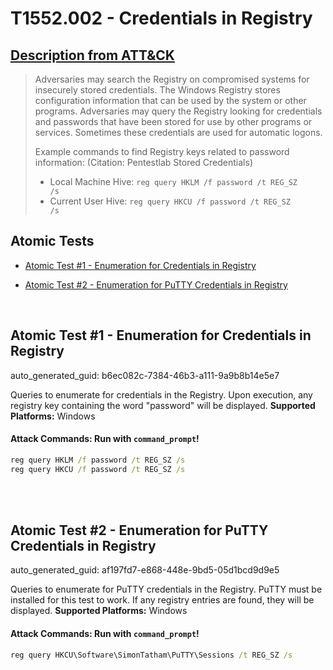 # T1552.002 - Credentials in Registry
## [Description from ATT&CK](https://attack.mitre.org/techniques/T1552/002)
<blockquote>Adversaries may search the Registry on compromised systems for insecurely stored credentials. The Windows Registry stores configuration information that can be used by the system or other programs. Adversaries may query the Registry looking for credentials and passwords that have been stored for use by other programs or services. Sometimes these credentials are used for automatic logons.

Example commands to find Registry keys related to password information: (Citation: Pentestlab Stored Credentials)

* Local Machine Hive: <code>reg query HKLM /f password /t REG_SZ /s</code>
* Current User Hive: <code>reg query HKCU /f password /t REG_SZ /s</code></blockquote>

## Atomic Tests

- [Atomic Test #1 - Enumeration for Credentials in Registry](#atomic-test-1---enumeration-for-credentials-in-registry)

- [Atomic Test #2 - Enumeration for PuTTY Credentials in Registry](#atomic-test-2---enumeration-for-putty-credentials-in-registry)


<br/>

## Atomic Test #1 - Enumeration for Credentials in Registry

auto_generated_guid: b6ec082c-7384-46b3-a111-9a9b8b14e5e7

Queries to enumerate for credentials in the Registry. Upon execution, any registry key containing the word "password" will be displayed.
**Supported Platforms:** Windows





#### Attack Commands: Run with `command_prompt`! 


```cmd
reg query HKLM /f password /t REG_SZ /s
reg query HKCU /f password /t REG_SZ /s
```






<br/>
<br/>

## Atomic Test #2 - Enumeration for PuTTY Credentials in Registry

auto_generated_guid: af197fd7-e868-448e-9bd5-05d1bcd9d9e5

Queries to enumerate for PuTTY credentials in the Registry. PuTTY must be installed for this test to work. If any registry
entries are found, they will be displayed.
**Supported Platforms:** Windows





#### Attack Commands: Run with `command_prompt`! 


```cmd
reg query HKCU\Software\SimonTatham\PuTTY\Sessions /t REG_SZ /s
```






<br/>
